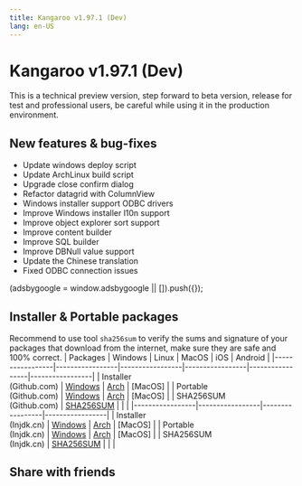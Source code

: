 ```yaml
---
title: Kangaroo v1.97.1 (Dev)
lang: en-US
---
```


# Kangaroo v1.97.1 (Dev)
This is a technical preview version, step forward to beta version, release for test and professional users, be careful while using it in the production environment.

## New features & bug-fixes
- Update windows deploy script
- Update ArchLinux build script
- Upgrade close confirm dialog
- Refactor datagrid with ColumnView
- Windows installer support ODBC drivers
- Improve Windows installer l10n support
- Improve object explorer sort support
- Improve content builder
- Improve SQL builder
- Improve DBNull value support
- Update the Chinese translation
- Fixed ODBC connection issues

<div>
    <script2 type="text/javascript" async="true" src="https://pagead2.googlesyndication.com/pagead/js/adsbygoogle.js" />
    <ins class="adsbygoogle"
        style="display:block; text-align:center;"
        data-ad-layout="in-article"
        data-ad-format="fluid"
        data-ad-client="ca-pub-3975819313740938"
        data-ad-slot="6760827895"></ins>
    <script2 type="text/javascript">
        (adsbygoogle = window.adsbygoogle || []).push({});
    </script2>
</div>

## Installer & Portable packages <Badge text="link expired" type="warning"/>
Recommend to use tool `sha256sum` to verify the sums and signature of your packages that download from the internet, make sure they are safe and 100% correct.
| Packages        | Windows         | Linux           | MacOS           | iOS             | Android         |
|-----------------|-----------------|-----------------|-----------------|-----------------|-----------------|
| Installer<br/>(Github.com) | [Windows](https://github.com/dbkangaroo/kangaroo/releases/download/v1.97.1.220731/kangaroo-1.97.1.220731-AMD64.exe) | [Arch](https://github.com/dbkangaroo/kangaroo/releases/download/v1.97.1.220731/kangaroo-1.97.1.220731-1-x86_64.pkg.tar.zst) | [MacOS] |
| Portable<br/>(Github.com) | [Windows](https://github.com/dbkangaroo/kangaroo/releases/download/v1.97.1.220731/kangaroo-1.97.1.220731-AMD64.7z) | [Arch](https://github.com/dbkangaroo/kangaroo/releases/download/v1.97.1.220731/kangaroo-1.97.1.220731-arch.tar.gz) | [MacOS] |
| SHA256SUM<br/>(Github.com) | [SHA256SUM](https://github.com/dbkangaroo/kangaroo/releases/download/v1.97.1.220731/kangaroo-1.97.1.220731.sha256sum) | | |
|-----------------|-----------------|-----------------|-----------------|
| Installer<br/>(Injdk.cn) | [Windows](https://d4.injdk.cn/dbkangaroo/v1.97.1.220731/kangaroo-1.97.1.220731-AMD64.exe) | [Arch](https://d4.injdk.cn/dbkangaroo/v1.97.1.220731/kangaroo-1.97.1.220731-1-x86_64.pkg.tar.zst) | [MacOS] |
| Portable<br/>(Injdk.cn)  | [Windows](https://d4.injdk.cn/dbkangaroo/v1.97.1.220731/kangaroo-1.97.1.220731-AMD64.7z) | [Arch](https://d4.injdk.cn/dbkangaroo/v1.97.1.220731/kangaroo-1.97.1.220731-arch.tar.gz) | [MacOS] |
| SHA256SUM<br/>(Injdk.cn) | [SHA256SUM](https://d4.injdk.cn/dbkangaroo/v1.97.1.220731/kangaroo-1.97.1.220731.sha256sum) | | |


## Share with friends
<social-share :networks="['facebook', 'twitter', 'whatsapp', 'telegram', 'linkedin', 'reddit', 'line', 'skype', 'pinterest']" />